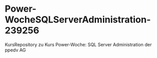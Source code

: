 # Power-WocheSQLServerAdministration-239256
KursRepository zu Kurs Power-Woche: SQL Server Administration der ppedv AG
